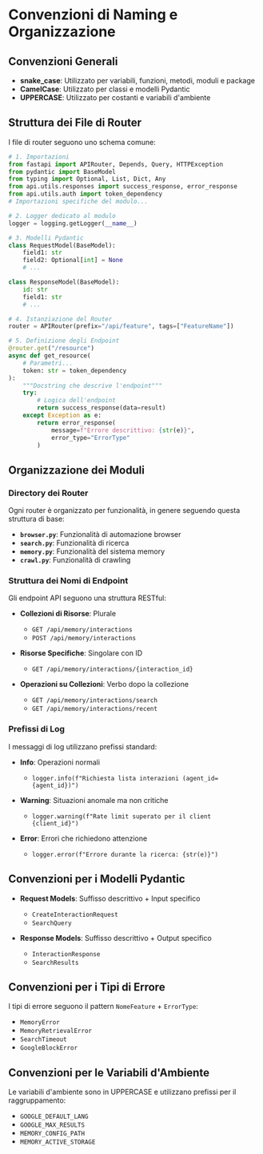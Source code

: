 # Convenzioni di Naming e Organizzazione

## Convenzioni Generali

- **snake_case**: Utilizzato per variabili, funzioni, metodi, moduli e package
- **CamelCase**: Utilizzato per classi e modelli Pydantic
- **UPPERCASE**: Utilizzato per costanti e variabili d'ambiente

## Struttura dei File di Router

I file di router seguono uno schema comune:

```python
# 1. Importazioni
from fastapi import APIRouter, Depends, Query, HTTPException
from pydantic import BaseModel
from typing import Optional, List, Dict, Any
from api.utils.responses import success_response, error_response
from api.utils.auth import token_dependency
# Importazioni specifiche del modulo...

# 2. Logger dedicato al modulo
logger = logging.getLogger(__name__)

# 3. Modelli Pydantic
class RequestModel(BaseModel):
    field1: str
    field2: Optional[int] = None
    # ...

class ResponseModel(BaseModel):
    id: str
    field1: str
    # ...

# 4. Istanziazione del Router
router = APIRouter(prefix="/api/feature", tags=["FeatureName"])

# 5. Definizione degli Endpoint
@router.get("/resource")
async def get_resource(
    # Parametri...
    token: str = token_dependency
):
    """Docstring che descrive l'endpoint"""
    try:
        # Logica dell'endpoint
        return success_response(data=result)
    except Exception as e:
        return error_response(
            message=f"Errore descrittivo: {str(e)}",
            error_type="ErrorType"
        )
```

## Organizzazione dei Moduli

### Directory dei Router

Ogni router è organizzato per funzionalità, in genere seguendo questa struttura di base:

- **`browser.py`**: Funzionalità di automazione browser
- **`search.py`**: Funzionalità di ricerca
- **`memory.py`**: Funzionalità del sistema memory
- **`crawl.py`**: Funzionalità di crawling

### Struttura dei Nomi di Endpoint

Gli endpoint API seguono una struttura RESTful:

- **Collezioni di Risorse**: Plurale
  - `GET /api/memory/interactions`
  - `POST /api/memory/interactions`

- **Risorse Specifiche**: Singolare con ID
  - `GET /api/memory/interactions/{interaction_id}`

- **Operazioni su Collezioni**: Verbo dopo la collezione
  - `GET /api/memory/interactions/search`
  - `GET /api/memory/interactions/recent`

### Prefissi di Log

I messaggi di log utilizzano prefissi standard:

- **Info**: Operazioni normali
  - `logger.info(f"Richiesta lista interazioni (agent_id={agent_id})")`

- **Warning**: Situazioni anomale ma non critiche
  - `logger.warning(f"Rate limit superato per il client {client_id}")`

- **Error**: Errori che richiedono attenzione
  - `logger.error(f"Errore durante la ricerca: {str(e)}")`

## Convenzioni per i Modelli Pydantic

- **Request Models**: Suffisso descrittivo + Input specifico
  - `CreateInteractionRequest`
  - `SearchQuery`

- **Response Models**: Suffisso descrittivo + Output specifico
  - `InteractionResponse`
  - `SearchResults`

## Convenzioni per i Tipi di Errore

I tipi di errore seguono il pattern `NomeFeature` + `ErrorType`:

- `MemoryError`
- `MemoryRetrievalError`
- `SearchTimeout`
- `GoogleBlockError`

## Convenzioni per le Variabili d'Ambiente

Le variabili d'ambiente sono in UPPERCASE e utilizzano prefissi per il raggruppamento:

- `GOOGLE_DEFAULT_LANG`
- `GOOGLE_MAX_RESULTS`
- `MEMORY_CONFIG_PATH`
- `MEMORY_ACTIVE_STORAGE`
